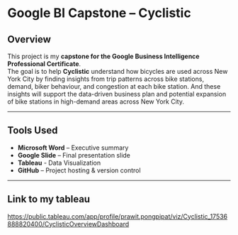 # Google BI Capstone – Cyclistic

## Overview
This project is my **capstone for the Google Business Intelligence Professional Certificate**.  
The goal is to help **Cyclistic** understand how bicycles are used across New York City by finding insights from trip patterns across bike stations, demand, biker behaviour, and congestion at each bike station.
And these insights will support the data-driven business plan and potential expansion of bike stations in high-demand areas across New York City.

---

## Tools Used
- **Microsoft Word** – Executive summary
- **Google Slide** – Final presentation slide
- **Tableau** - Data Visualization
- **GitHub** – Project hosting & version control

---

## Link to my tableau
https://public.tableau.com/app/profile/prawit.pongpipat/viz/Cyclistic_17536888820400/CyclisticOverviewDashboard
